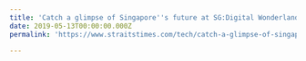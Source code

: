 ```yaml
---
title: 'Catch a glimpse of Singapore''s future at SG:Digital Wonderland 2019'
date: 2019-05-13T00:00:00.000Z
permalink: 'https://www.straitstimes.com/tech/catch-a-glimpse-of-singapores-future-at-sgdigital-wonderland-2019'

---
```


